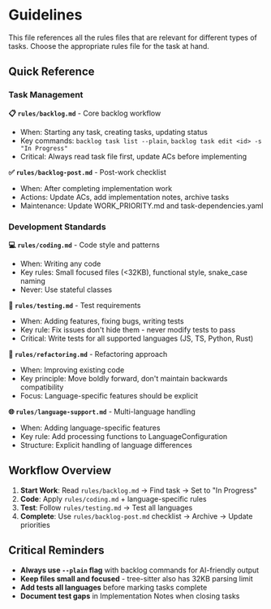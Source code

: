 # Guidelines

This file references all the rules files that are relevant for different types of tasks. Choose the appropriate rules file for the task at hand.

## Quick Reference

### Task Management

**📋 `rules/backlog.md`** - Core backlog workflow

- When: Starting any task, creating tasks, updating status
- Key commands: `backlog task list --plain`, `backlog task edit <id> -s "In Progress"`
- Critical: Always read task file first, update ACs before implementing

**✅ `rules/backlog-post.md`** - Post-work checklist

- When: After completing implementation work
- Actions: Update ACs, add implementation notes, archive tasks
- Maintenance: Update WORK_PRIORITY.md and task-dependencies.yaml

### Development Standards

**💻 `rules/coding.md`** - Code style and patterns

- When: Writing any code
- Key rules: Small focused files (<32KB), functional style, snake_case naming
- Never: Use stateful classes

**🧪 `rules/testing.md`** - Test requirements

- When: Adding features, fixing bugs, writing tests
- Key rule: Fix issues don't hide them - never modify tests to pass
- Critical: Write tests for all supported languages (JS, TS, Python, Rust)

**🔧 `rules/refactoring.md`** - Refactoring approach

- When: Improving existing code
- Key principle: Move boldly forward, don't maintain backwards compatibility
- Focus: Language-specific features should be explicit

**🌐 `rules/language-support.md`** - Multi-language handling

- When: Adding language-specific features
- Key rule: Add processing functions to LanguageConfiguration
- Structure: Explicit handling of language differences

## Workflow Overview

1. **Start Work**: Read `rules/backlog.md` → Find task → Set to "In Progress"
2. **Code**: Apply `rules/coding.md` + language-specific rules
3. **Test**: Follow `rules/testing.md` → Test all languages
4. **Complete**: Use `rules/backlog-post.md` checklist → Archive → Update priorities

## Critical Reminders

- **Always use `--plain` flag** with backlog commands for AI-friendly output
- **Keep files small and focused** - tree-sitter also has 32KB parsing limit
- **Add tests all languages** before marking tasks complete
- **Document test gaps** in Implementation Notes when closing tasks
